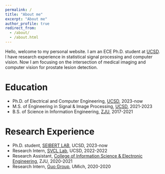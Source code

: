 ```yaml
---
permalink: /
title: "About me"
excerpt: "About me"
author_profile: true
redirect_from: 
  - /about/
  - /about.html
---
```


Hello, welcome to my personal website. I am an ECE Ph.D. student at [UCSD](https://www.ece.ucsd.edu/). I have research experience in statistical signal processing and computer vision. Now I am focusing on the intersection of medical imaging and computer vision for prostate lesion detection.

Education
======
* Ph.D. of Electrical and Computer Engineering,  [UCSD](https://ucsd.edu/), 2023-now
* M.S. of Engineering in Signal & Image Processing, [UCSD](https://ucsd.edu/), 2021-2023
* B.S. of Science in Information Engineering, [ZJU](https://www.zju.edu.cn/english/), 2017-2021

Research Experience
======
* Ph.D. student, [SEIBERT LAB](https://www.seibertlab.com/), UCSD, 2023-now
* Research Intern, [SVCL Lab](http://www.svcl.ucsd.edu/), UCSD, 2022-2022
* Research Assistant, [College of Information Science & Electronic Engineering](http://www.isee.zju.edu.cn/iseenglish/), ZJU, 2020-2021
* Research Intern, [Guo Group](http://www.guogroup.org/), UMich, 2020-2020
